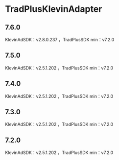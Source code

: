 # TradPlusKlevinAdapter

## 7.6.0

KlevinAdSDK：v2.8.0.237 ，TradPlusSDK min：v7.2.0

## 7.5.0

KlevinAdSDK：v2.5.1.202 ，TradPlusSDK min：v7.2.0

## 7.4.0

KlevinAdSDK：v2.5.1.202 ，TradPlusSDK min：v7.2.0

## 7.3.0

KlevinAdSDK：v2.5.1.202 ，TradPlusSDK min：v7.2.0

## 7.2.0

KlevinAdSDK：v2.5.1.202 ，TradPlusSDK min：v7.2.0